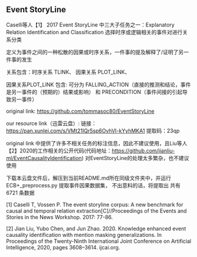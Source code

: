 ## Event StoryLine

Caselli等人【1】 2017 
Event StoryLine 中三大子任务之一：Explanatory Relation Identification and Classification 选择时序或逻辑相关的事件对进行关系分类

定义为事件之间的一种松散的因果或时序关系，一件事的提及解释了/证明了另一件事的发生

关系包含：时序关系 TLINK、 因果关系 PLOT_LINK、

因果关系PLOT_LINK 包含: 可分为 FALLING_ACTION（直接的推测和结论，事件是另一事件的（预期的）结果或影响） 和 PRECONDITION（事件间接的引起导致另一事件）



original link: https://github.com/tommasoc80/EventStoryLine

our resource link（迅雷云盘）:
链接：https://pan.xunlei.com/s/VMt21IQr5sp6OvhVI-kYyhMKA1 提取码：23qp

original link 中提供了许多不相关任务的标注信息，因此不建议使用，且Liu等人【2】2020的工作相关的公开代码(代码地址：https://github.com/jianliu-ml/EventCausalityIdentification) 对EventStoryLine的处理太多繁杂，也不建议使用





下载本云盘文件后，解压到当前README.md所在同级文件夹中，并运行ECB+_preprocess.py 提取事件因果数据集，
不出意料的话，将提取出 共有 6721 条数据


[1] Caselli T, Vossen P. The event storyline corpus: A new benchmark for causal and temporal relation extraction[C]//Proceedings of the Events and Stories in the News Workshop. 2017: 77-86.

[2] Jian Liu, Yubo Chen, and Jun Zhao. 2020. Knowledge enhanced event causality identification with mention masking generalizations. In Proceedings of the Twenty-Ninth International Joint Conference on Artificial Intelligence, 2020, pages 3608–3614. ijcai.org.